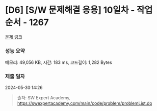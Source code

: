 # [D6] [S/W 문제해결 응용] 10일차 - 작업순서 - 1267 

[문제 링크](https://swexpertacademy.com/main/code/problem/problemDetail.do?contestProbId=AV18TrIqIwUCFAZN) 

### 성능 요약

메모리: 49,056 KB, 시간: 183 ms, 코드길이: 1,282 Bytes

### 제출 일자

2024-05-30 14:26



> 출처: SW Expert Academy, https://swexpertacademy.com/main/code/problem/problemList.do
